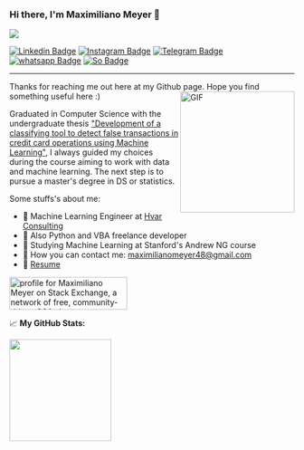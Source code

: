 ### Hi there, I'm Maximiliano Meyer 👋

<img src="https://komarev.com/ghpvc/?username=evilmaax"/>  

[![Linkedin Badge](https://img.shields.io/badge/LinkedIn-0077B5?style=for-the-badge&logo=linkedin&logoColor=white)](https://www.linkedin.com/in/maximiliano-meyer/)
[![Instagram Badge](https://img.shields.io/badge/Instagram-E4405F?style=for-the-badge&logo=instagram&logoColor=white)](https://instagram.com/evilmaax/)
[![Telegram Badge](https://img.shields.io/badge/Telegram-2CA5E0?style=for-the-badge&logo=telegram&logoColor=white)](https://t.me/Evilmaax48)
[![whatsapp Badge](https://img.shields.io/badge/WhatsApp-25D366?style=for-the-badge&logo=whatsapp&logoColor=white)](https://wa.me/5551999589719)
[![So Badge](https://img.shields.io/badge/Stack_Overflow-FE7A16?style=for-the-badge&logo=stack-overflow&logoColor=white)](https://pt.stackoverflow.com/users/22427/evilmaax?tab=profile)

---

Thanks for reaching me out here at my Github page. Hope you find something useful here :)
<img align="right" alt="GIF" src="https://www.maximizasoftware.com.br/wp-content/uploads/2018/11/2gsjgnRrABVGgMSFLH5uUKMhkSRNjE3QaYaZdhxY5EeTYJBKCtX39K2wcBjL1iE6vy4Ven2uq361sMShYsDH9nzYVe8EJ3iTNyAhJCNSkAamZBpQC2.gif" width="202" height="214" />

Graduated in Computer Science with the undergraduate thesis ["Development of a classifying tool to detect false transactions in credit card operations using Machine Learning"](https://github.com/Evilmaax/Automated_Fraud_Detection_Classifier), I always guided my choices during the course aiming to work with data and machine learning. The next step is to pursue a master's degree in DS or statistics.

Some stuffs's about me:

* 💾 Machine Learning Engineer at [Hvar Consulting](https://hvarconsulting.com.br/) 
* 🐍 Also Python and VBA freelance developer
* 🤖 Studying Machine Learning at Stanford's Andrew NG course
* 📩 How you can contact me: maximilianomeyer48@gmail.com
* 📄 [Resume](https://drive.google.com/file/d/1zsP4epN6UBsrQytT9_uL1CewCi1zy87X/view?usp=sharing)

<a href="https://stackexchange.com/users/5893065/maximiliano-meyer"><img src="https://stackexchange.com/users/flair/5893065.png" width="208" height="58" alt="profile for Maximiliano Meyer on Stack Exchange, a network of free, community-driven Q&amp;A sites" title="profile for Maximiliano Meyer on Stack Exchange, a network of free, community-driven Q&amp;A sites" /></a>


📈 **My GitHub Stats:**

<img height="180em" src="https://github-readme-stats.vercel.app/api?username=Evilmaax&show_icons=true&hide_border=true&&count_private=true&include_all_commits=true" />
